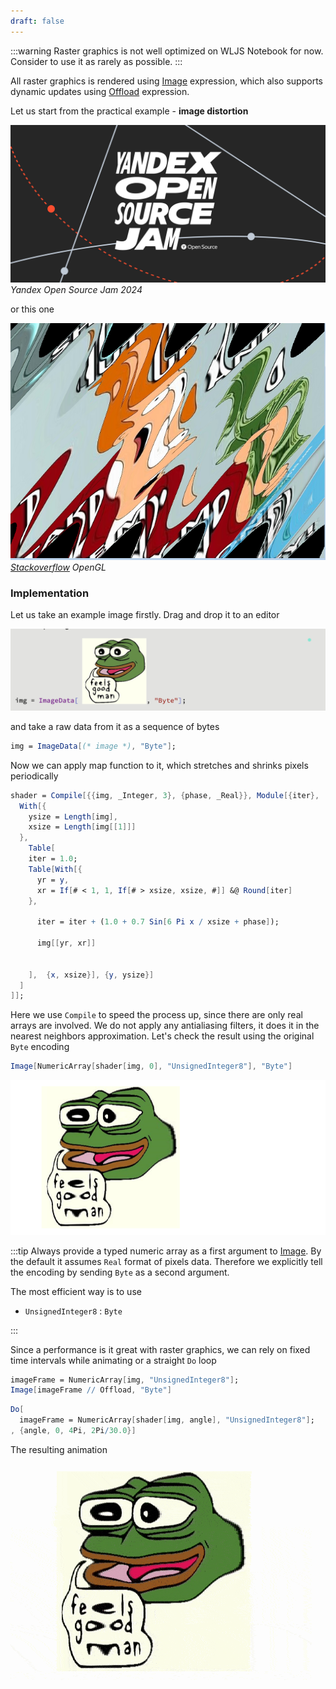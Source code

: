 ```yaml
---
draft: false
---
```

:::warning
Raster graphics is not well optimized on WLJS Notebook for now. Consider to use it as rarely as possible.
:::

All raster graphics is rendered using [Image](frontend/Reference/Image/Image.md) expression, which also supports dynamic updates using [Offload](frontend/Reference/Interpreter/Offload.md) expression.

Let us start from the practical example - __image distortion__

![](./../../../Pasted%20image%2020240514150707.png)
*Yandex Open Source Jam 2024*

or this one

![](./../../../Pasted%20image%2020240514150822.png)
*[Stackoverflow](https://stackoverflow.com/questions/36174431/how-to-make-a-wave-warp-effect-in-shader) OpenGL*

### Implementation
Let us take an example image firstly. Drag and drop it to an editor 

![](./../../../Screenshot%202024-06-16%20at%2011.17.10.png)

and take a raw data from it as a sequence of bytes

```mathematica
img = ImageData[(* image *), "Byte"];
```

Now we can apply map function to it, which stretches and shrinks pixels periodically

```mathematica
shader = Compile[{{img, _Integer, 3}, {phase, _Real}}, Module[{iter},
  With[{
    ysize = Length[img],
    xsize = Length[img[[1]]]
  },
    Table[
    iter = 1.0;
    Table[With[{
      yr = y,
      xr = If[# < 1, 1, If[# > xsize, xsize, #]] &@ Round[iter]
    },

      iter = iter + (1.0 + 0.7 Sin[6 Pi x / xsize + phase]);

      img[[yr, xr]]
      
      
    ],  {x, xsize}], {y, ysize}] 
  ]
]];
```

Here we use `Compile` to speed the process up, since there are only real arrays are involved. We do not apply any antialiasing filters, it does it in the nearest neighbors approximation. Let's check the result using the original `Byte` encoding

```mathematica
Image[NumericArray[shader[img, 0], "UnsignedInteger8"], "Byte"] 
```

![](./../../../Screenshot%202024-05-14%20at%2015.18.05.png)

:::tip
Always provide a typed numeric array as a first argument to [Image](frontend/Reference/Image/Image.md). By the default it assumes `Real` format of pixels data. Therefore we explicitly tell the encoding by sending `Byte` as a second argument.

The most efficient way is to use
- `UnsignedInteger8` : `Byte`

:::

Since a performance is it great with raster graphics, we can rely on fixed time intervals while animating or a straight `Do` loop

```mathematica title="cell 1"
imageFrame = NumericArray[img, "UnsignedInteger8"];
Image[imageFrame // Offload, "Byte"]
```

```mathematica title="cell 2"
Do[
  imageFrame = NumericArray[shader[img, angle], "UnsignedInteger8"];
, {angle, 0, 4Pi, 2Pi/30.0}]
```

The resulting animation

![](./../../../goood-ezgif.com-optimize.gif)
